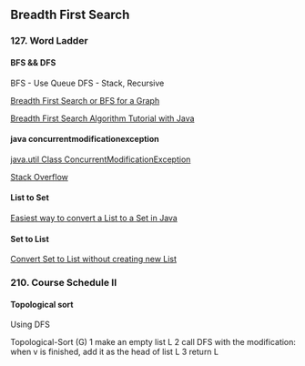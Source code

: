 ## Breadth First Search

### 127. Word Ladder
#### BFS && DFS
BFS - Use Queue
DFS - Stack, Recursive   

[Breadth First Search or BFS for a Graph](https://www.geeksforgeeks.org/breadth-first-search-or-bfs-for-a-graph/)   

[Breadth First Search Algorithm Tutorial with Java](https://tutorialedge.net/artificial-intelligence/breadth-first-search-java/)    

#### java concurrentmodificationexception
[java.util Class ConcurrentModificationException](https://docs.oracle.com/javase/7/docs/api/java/util/ConcurrentModificationException.html)   

[Stack Overflow](https://stackoverflow.com/questions/49971932/java-util-concurrentmodificationexception-thrown-when-adding-to-list/49971962)   

#### List to Set
[Easiest way to convert a List to a Set in Java](https://stackoverflow.com/questions/1429860/easiest-way-to-convert-a-list-to-a-set-in-java)    

#### Set to List
[Convert Set to List without creating new List](https://stackoverflow.com/questions/8892360/convert-set-to-list-without-creating-new-list)    



### 210. Course Schedule II
#### Topological sort
Using DFS

Topological-Sort (G)
1   make an empty list L
2   call DFS with the modification:
       when v is finished, add it as the head of list L
3   return L

